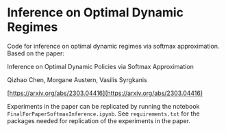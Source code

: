 # Inference on Optimal Dynamic Regimes

Code for inference on optimal dynamic regimes via softmax approximation. Based on the paper:

Inference on Optimal Dynamic Policies via Softmax Approximation

Qizhao Chen, Morgane Austern, Vasilis Syrgkanis

[https://arxiv.org/abs/2303.04416](https://arxiv.org/abs/2303.04416)

Experiments in the paper can be replicated by running the notebook `FinalForPaperSoftmaxInference.ipynb`.
See `requirements.txt` for the packages needed for replication of the experiments in the paper.
